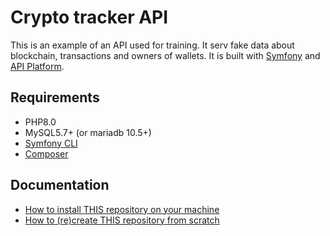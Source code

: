 Crypto tracker API
==================

This is an example of an API used for training. It serv fake data about blockchain, transactions and owners of wallets.
It is built with [Symfony](https://symfony.com/) and [API Platform](https://api-platform.com/).

## Requirements

- PHP8.0
- MySQL5.7+ (or mariadb 10.5+)
- [Symfony CLI](https://symfony.com/download)
- [Composer](https://getcomposer.org/)

## Documentation

- [How to install THIS repository on your machine](doc/0-install-repo.md)
- [How to (re)create THIS repository from scratch](doc/1-create-scratch.md)